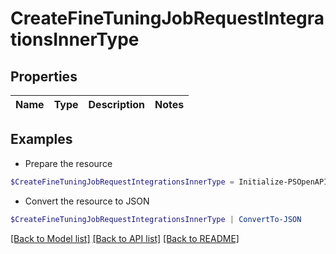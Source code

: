 # CreateFineTuningJobRequestIntegrationsInnerType
## Properties

Name | Type | Description | Notes
------------ | ------------- | ------------- | -------------

## Examples

- Prepare the resource
```powershell
$CreateFineTuningJobRequestIntegrationsInnerType = Initialize-PSOpenAPIToolsCreateFineTuningJobRequestIntegrationsInnerType 
```

- Convert the resource to JSON
```powershell
$CreateFineTuningJobRequestIntegrationsInnerType | ConvertTo-JSON
```

[[Back to Model list]](../README.md#documentation-for-models) [[Back to API list]](../README.md#documentation-for-api-endpoints) [[Back to README]](../README.md)

